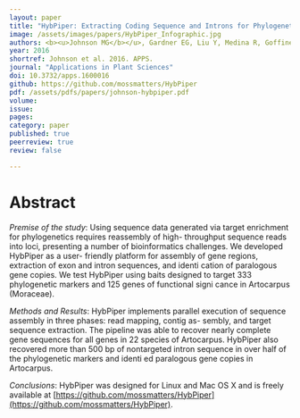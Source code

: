 ```yaml
---
layout: paper
title: "HybPiper: Extracting Coding Sequence and Introns for Phylogenetics from High- Throughput Sequencing Reads Using Target Enrichment"
image: /assets/images/papers/HybPiper_Infographic.jpg
authors: <b><u>Johnson MG</b></u>, Gardner EG, Liu Y, Medina R, Goffinet B, Shaw AJ, Zerega NJC, and Wickett NJ
year: 2016
shortref: Johnson et al. 2016. APPS.
journal: "Applications in Plant Sciences"
doi: 10.3732/apps.1600016
github: https://github.com/mossmatters/HybPiper
pdf: /assets/pdfs/papers/johnson-hybpiper.pdf
volume:
issue:
pages:
category: paper
published: true
peerreview: true
review: false

---
```


# Abstract

*Premise of the study*: Using sequence data generated via target enrichment for phylogenetics requires reassembly of high- throughput sequence reads into loci, presenting a number of bioinformatics challenges. We developed HybPiper as a user- friendly platform for assembly of gene regions, extraction of exon and intron sequences, and identi cation of paralogous gene copies. We test HybPiper using baits designed to target 333 phylogenetic markers and 125 genes of functional signi cance in Artocarpus (Moraceae).
*Methods and Results*: HybPiper implements parallel execution of sequence assembly in three phases: read mapping, contig as- sembly, and target sequence extraction. The pipeline was able to recover nearly complete gene sequences for all genes in 22 species of Artocarpus. HybPiper also recovered more than 500 bp of nontargeted intron sequence in over half of the phylogenetic markers and identi ed paralogous gene copies in Artocarpus.*Conclusions*: HybPiper was designed for Linux and Mac OS X and is freely available at [https://github.com/mossmatters/HybPiper](https://github.com/mossmatters/HybPiper).
